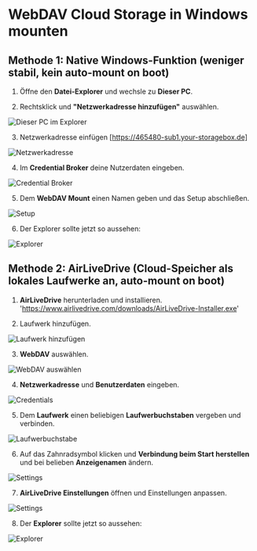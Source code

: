 # WebDAV Cloud Storage in Windows mounten

## Methode 1: Native Windows-Funktion (weniger stabil, kein auto-mount on boot)

1. Öffne den **Datei-Explorer** und wechsle zu **Dieser PC**.

2. Rechtsklick und **"Netzwerkadresse hinzufügen"** auswählen.

![Dieser PC im Explorer](/Images/explorer_7s24JIiuf1.png)

3. Netzwerkadresse einfügen [https://465480-sub1.your-storagebox.de]

![Netzwerkadresse](/Images/rundll32_BcEz3SxjmT.png)

4. Im **Credential Broker** deine Nutzerdaten eingeben.

![Credential Broker](/Images/CredentialUIBroker_2PguIYVMh1.png)

5. Dem **WebDAV Mount** einen Namen geben und das Setup abschließen.

![Setup](/Images/rundll32_VnzVgK0rKT.png)

6. Der Explorer sollte jetzt so aussehen:

![Explorer](/Images/explorer_6DDFmsxbGd.png)


## Methode 2: AirLiveDrive (Cloud-Speicher als lokales Laufwerke an, auto-mount on boot)

1. **AirLiveDrive** herunterladen und installieren.
    'https://www.airlivedrive.com/downloads/AirLiveDrive-Installer.exe'

2. Laufwerk hinzufügen.

![Laufwerk hinzufügen](/Images/AirLiveDrive_ERsOvAyc7N.png)

3. **WebDAV** auswählen.

![WebDAV auswählen](/Images/AirLiveDrive_HwsmWWRcma.png)

4. **Netzwerkadresse** und **Benutzerdaten** eingeben.

![Credentials](/Images/AirLiveDrive_LbcknIECrp.png)

5. Dem **Laufwerk** einen beliebigen **Laufwerbuchstaben** vergeben und verbinden.

![Laufwerbuchstabe](/Images/AirLiveDrive_pEAT74HKKk.png)

6. Auf das Zahnradsymbol klicken und **Verbindung beim Start herstellen** und bei belieben **Anzeigenamen** ändern.

![Settings](/Images/AirLiveDrive_AwKyOmcD6Q.png)

7. **AirLiveDrive Einstellungen** öffnen und Einstellungen anpassen.

![Settings](/Images/AirLiveDrive_VmINLHve5Q.png)

8. Der **Explorer** sollte jetzt so aussehen:

![Explorer](/Images/explorer_7qbybxZwVV.png)
